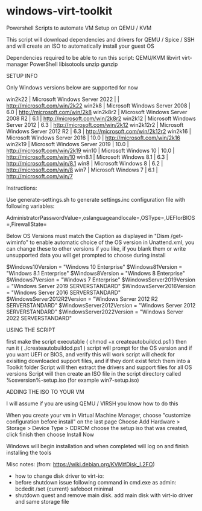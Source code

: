 # windows-virt-toolkit

Powershell Scripts to automate VM Setup on QEMU / KVM

This script will download dependencies and drivers for QEMU / Spice / SSH and will create an ISO to automatically install your guest OS

Dependencies required to be able to run this script:
  QEMU/KVM
  libvirt
  virt-manager
  PowerShell
  libisotools
  unzip
  gunzip
  

SETUP INFO

Only Windows versions below are supported for now

 
 win2k22	      | Microsoft Windows Server 2022                      |          | http://microsoft.com/win/2k22
 win2k8               | Microsoft Windows Server 2008                      | 6.0      | http://microsoft.com/win/2k8
 win2k8r2             | Microsoft Windows Server 2008 R2                   | 6.1      | http://microsoft.com/win/2k8r2
 win2k12              | Microsoft Windows Server 2012                      | 6.3      | http://microsoft.com/win/2k12
 win2k12r2            | Microsoft Windows Server 2012 R2                   | 6.3      | http://microsoft.com/win/2k12r2
 win2k16              | Microsoft Windows Server 2016                      | 10.0     | http://microsoft.com/win/2k16
 win2k19              | Microsoft Windows Server 2019                      | 10.0     | http://microsoft.com/win/2k19 
 win10                | Microsoft Windows 10                               | 10.0     | http://microsoft.com/win/10
 win8.1               | Microsoft Windows 8.1                              | 6.3      | http://microsoft.com/win/8.1
 win8                 | Microsoft Windows 8                                | 6.2      | http://microsoft.com/win/8 
 win7                 | Microsoft Windows 7                                | 6.1      | http://microsoft.com/win/7
  

Instructions:

Use generate-settings.sh to generate settings.inc configuration file with following variables:

AdministratorPasswordValue=,oslanguageandlocale=,OSType=,UEFIorBIOS=,FirewallState=

Below OS Versions must match the Caption as displayed in "Dism /get-wiminfo" to enable automatic choice of the OS version 
in Unattend.xml, you can change these to other versions if you like, if you blank them or write unsupported data you will
get prompted to choose during install

$Windows10Version = "Windows 10 Enterprise"
$Windows81Version = "Windows 8.1 Enterprise"
$Windows8Version = "Windows 8 Enterprise"
$Windows7Version = "Windows 7 Enterprise"
$WindowsServer2019Version = "Windows Server 2019 SERVERSTANDARD"
$WindowsServer2016Version = "Windows Server 2016 SERVERSTANDARD"
$WindowsServer2012R2Version = "Windows Server 2012 R2 SERVERSTANDARD"
$WindowsServer2012Version = "Windows Server 2012 SERVERSTANDARD"
$WindowsServer2022Version = "Windows Server 2022 SERVERSTANDARD"

USING THE SCRIPT

first make the script executable ( chmod +x createautobuildcd.ps1 )
then run it ( ./createautobuildcd.ps1 )
script will prompt for the OS version and if you want UEFI or BIOS, and verify this will work
script will check for exisiting downloaded support files, and if they dont exist fetch them into a Toolkit folder
Script will then extract the drivers and support files for all OS versions
Script will then create an ISO file in the script directory called %osversion%-setup.iso (for example win7-setup.iso)

ADDING THE ISO TO YOUR VM

I will assume if you are using QEMU / VIRSH you know how to do this

When you create your vm in Virtual Machine Manager, choose "customize configuration before install" on the last page
Choose Add Hardware > Storage > Device Type > CDROM
choose the setup iso that was created, click finish then choose Install Now

Windows will begin installation and when completed will log on and finish installing the tools 


Misc notes: (from: https://wiki.debian.org/KVM#Disk_I.2FO)
- how to change disk driver to virt-io:
- before shutdown issue following command in cmd.exe as admin: bcdedit /set {current} safeboot minimal
- shutdown quest and remove main disk. add main disk with virt-io driver and same storage file
 
